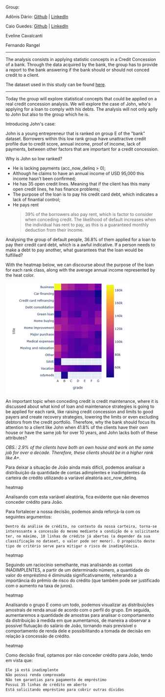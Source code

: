 Group:

Adônis Dário: [Github](https://github.com/adonisdario)  | [LinkedIn](https://linkedin.com/in/adonisdario)

Caio Guedes: [Github](https://github.com/caiocguedes) | [LinkedIn](https://www.linkedin.com/in/caiocguedes)

Eveline Cavalcanti

Fernando Rangel

---

The analysis consists in applying statistic concepts in a Credit Concession of a bank. Through the data acquired by the bank, the group has to provide a report to the bank answering if the bank should or should not conced credit to a client.

The dataset used in this study can be found [here](https://www.kaggle.com/datasets/hetvigandhi03/loan-risk-analysis-dataset-real-world-data/data).

---

Today the group will explore statistical concepts that could be applied on a real credit concession analysis. We will explore the case of John, who's applying for a loan to comply with his debts. The analysis will not only aplly to John but also to the group which he is.

Introducing John's case:

John is a young entrepreneur that is ranked on group E of the "bank" dataset. Borrowers within this low rank group have unattractive credit profile due to credit score, annual income, proof of income, lack of payments, between other factors that are important for a credit concession.

Why is John so low ranked?

* He is lacking payments (acc_now_delinq > 0);
* Although he claims to have an annual income of USD 95,000 this income hasn't been confirmed;
* He has 35 open credit lines. Meaning that if the client has this many open credit lines, he has finance problems;
* The purpose of the loan is to pay his credit card debt, which indicates a lack of finantial control;
* He pays rent
  > 39% of the borrowers also pay rent, which is factor to consider when conceding credit. The likelihood of default increases when the individual has rent to pay, as this is a guaranteed monthly deduction from their income.

Analysing the group of default people, 36.8% of them applied for a loan to pay their credit card debt, which is a awful indicative. If a person needs to make a debt to pay another, what guarantees that the loan would be fulfilled?

With the heatmap below, we can discourse about the purpose of the loan for each rank class, along with the average annual income represented by the heat color.

![alt text](https://github.com/adonisdario/data-science/blob/main/credit-risk/images/heatmap.png?raw=true)

An important topic when conceding credit is credit maintenance, where it is discussed about what kind of loan and maintenance strategies is going to be applied for each rank, like raising credit concession and limits to good payers and create recovery strategies, lowering the limits or even excluding debtors from the credit portfolio. 
Therefore, why the bank should focus its attention to a client like John when 41.8% of the clients have their own house or have the same job for over 10 years, and John lacks both of these attributes?

_OBS.: 2.9% of the clients have both an own house and work on the same job for over a decade. Therefore, these clients should be in a higher rank like A+._


Para deixar a situação de João ainda mais difícil, podemos analisar a distribuição da quantidade de contas adimplentes e inadimplentes da carteira de crédito utilizando a variável aleatória acc_now_delinq.

heatmap

Analisando com esta variável aleatória, fica evidente que não devemos conceder crédito para João.

Para fortalecer a nossa decisão, podemos ainda reforçá-la com os seguintes argumentos:

    Dentro da análise de crédito, no contexto da nossa carteira, torna-se interessante a concessão do mesmo mediante a condição de o solicitante ter, no máximo, 10 linhas de crédito já abertas (a depender da sua classificação no dataset, o valor pode ser menor). O propósito deste tipo de critério serve para mitigar o risco de inadimplência.

heatmap

Seguindo um raciocínio semelhante, mas analisando as contas INADIMPLENTES, a partir de um determinado número, a quantidade do valor do empréstimo é diminuída significativamente, reiterando a importância do prêmio de risco do crédito (que também pode ser justificado com o aumento na taxa de juros).

heatmap

Analisando o grupo E como um todo, podemos visualizar as distribuições amostrais de renda anual de acordo com o perfil do grupo. Em seguida, aumentaremos a quantidade de amostras para analisar o comportamento da distribuição à medida em que aumentamos, de maneira a observar a possível flutuação do salário de João, tornando mais previsível o comportamento de renda dele e possibilitando a tomada de decisão em relação à concessão de crédito.

heatmap

Como decisão final, optamos por não conceder crédito para João, tendo em vista que:

    Ele já está inadimplente
    Não possui renda comprovada
    Não tem garantias para pagamento de empréstimo
    Possui 35 linhas de crédito em aberto
    Está solicitando empréstimo para cobrir outras dívidas



